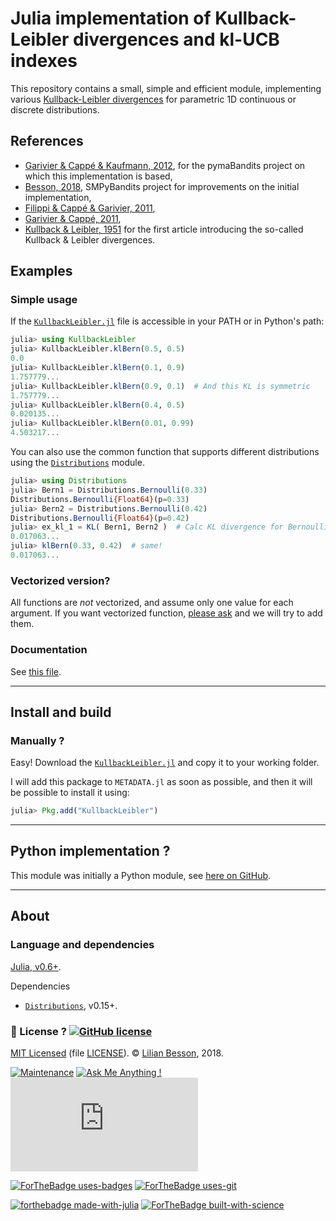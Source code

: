 # Julia implementation of Kullback-Leibler divergences and kl-UCB indexes

This repository contains a small, simple and efficient module, implementing various [Kullback-Leibler divergences](https://en.wikipedia.org/wiki/Kullback%E2%80%93Leibler_divergence) for parametric 1D continuous or discrete distributions.


## References
- [Garivier & Cappé & Kaufmann, 2012](http://mloss.org/software/view/415/), for the pymaBandits project on which this implementation is based,
- [Besson, 2018](https://github.com/SMPyBandits/SMPyBandits/), SMPyBandits project for improvements on the initial implementation,
- [Filippi & Cappé & Garivier, 2011](https://arxiv.org/pdf/1004.5229.pdf),
- [Garivier & Cappé, 2011](https://arxiv.org/pdf/1102.2490.pdf),
- [Kullback & Leibler, 1951](http://www.jstor.org/stable/2236703) for the first article introducing the so-called Kullback & Leibler divergences.

## Examples
### Simple usage
If the [`KullbackLeibler.jl`](src/KullbackLeibler.jl) file is accessible in your PATH or in Python's path:

```julia
julia> using KullbackLeibler
julia> KullbackLeibler.klBern(0.5, 0.5)
0.0
julia> KullbackLeibler.klBern(0.1, 0.9)
1.757779...
julia> KullbackLeibler.klBern(0.9, 0.1)  # And this KL is symmetric
1.757779...
julia> KullbackLeibler.klBern(0.4, 0.5)
0.020135...
julia> KullbackLeibler.klBern(0.01, 0.99)
4.503217...
```

You can also use the common function that supports different distributions using the [`Distributions`](https://juliastats.github.io/Distributions.jl/) module.

```julia
julia> using Distributions
julia> Bern1 = Distributions.Bernoulli(0.33)
Distributions.Bernoulli{Float64}(p=0.33)
julia> Bern2 = Distributions.Bernoulli(0.42)
Distributions.Bernoulli{Float64}(p=0.42)
julia> ex_kl_1 = KL( Bern1, Bern2 )  # Calc KL divergence for Bernoulli R.V
0.017063...
julia> klBern(0.33, 0.42)  # same!
0.017063...
```

### Vectorized version?
All functions are *not* vectorized, and assume only one value for each argument.
If you want vectorized function, [please ask](https://github.com/Naereen/KullbackLeibler.jl/issues/new) and we will try to add them.

### Documentation
See [this file](https://naereen.github.io/KullbackLeibler.jl/docs/index.html).

----

## Install and build
### Manually ?
Easy! Download the [`KullbackLeibler.jl`](src/KullbackLeibler.jl) and copy it to your working folder.

I will add this package to `METADATA.jl` as soon as possible, and then it will be possible to install it using:

```julia
julia> Pkg.add("KullbackLeibler")
```

----

## Python implementation ?

This module was initially a Python module, see [here on GitHub](https://github.com/Naereen/Kullback-Leibler-divergences-and-kl-UCB-indexes).

----

## About
### Language and dependencies
[Julia, v0.6+](REQUIRE).

Dependencies

- [`Distributions`](https://github.com/JuliaStats/Distributions.jl/), v0.15+.

### :scroll: License ? [![GitHub license](https://img.shields.io/github/license/Naereen/KullbackLeibler.jl.svg)](https://github.com/Naereen/badges/blob/master/LICENSE)
[MIT Licensed](https://lbesson.mit-license.org/) (file [LICENSE](LICENSE)).
© [Lilian Besson](https://GitHub.com/Naereen), 2018.

[![Maintenance](https://img.shields.io/badge/Maintained%3F-yes-green.svg)](https://GitHub.com/Naereen/KullbackLeibler.jl/graphs/commit-activity)
[![Ask Me Anything !](https://img.shields.io/badge/Ask%20me-anything-1abc9c.svg)](https://GitHub.com/Naereen/ama)
[![Analytics](https://ga-beacon.appspot.com/UA-38514290-17/github.com/Naereen/KullbackLeibler.jl/README.md?pixel)](https://GitHub.com/Naereen/KullbackLeibler.jl/)

[![ForTheBadge uses-badges](http://ForTheBadge.com/images/badges/uses-badges.svg)](http://ForTheBadge.com)
[![ForTheBadge uses-git](http://ForTheBadge.com/images/badges/uses-git.svg)](https://GitHub.com/)

[![forthebadge made-with-julia](https://img.shields.io/badge/Made%20with-Julia-1abc9c.svg)](https://www.julialang.org/)
[![ForTheBadge built-with-science](http://ForTheBadge.com/images/badges/built-with-science.svg)](https://GitHub.com/Naereen/)

